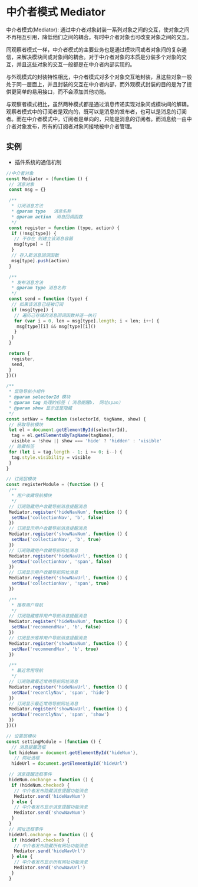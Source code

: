 # 中介者模式 Mediator

中介者模式(Mediator): 通过中介者对象封装一系列对象之间的交互，使对象之间不再相互引用，降低他们之间的耦合。有时中介者对象也可改变对象之间的交互。

同观察者模式一样，中介者模式的主要业务也是通过模块间或者对象间的复杂通信，来解决模块间或对象间的耦合。对于中介者对象的本质是分装多个对象的交互，并且这些对象的交互一般都是在中介者内部实现的。

与外观模式的封装特性相比，中介者模式对多个对象交互地封装，且这些对象一般处于同一层面上，并且封装的交互在中介者内部，而外观模式封装的目的是为了提供更简单的易用接口，而不会添加其他功能。

与观察者模式相比，虽然两种模式都是通过消息传递实现对象间或模块间的解耦。观察者模式中的订阅者是双向的，既可以是消息的发布者，也可以是消息的订阅者。而在中介者模式中，订阅者是单向的，只能是消息的订阅者。而消息统一由中介者对象发布，所有的订阅者对象间接地被中介者管理。

## 实例

- 插件系统的通信机制

```js
//中介者对象
const Mediator = (function () {
 // 消息对象
 const msg = {}

 /**
  * 订阅消息方法
  * @param type   消息名称
  * @param action  消息回调函数
  */
 const register = function (type, action) {
  if (!msg[type]) {
   // 不存在 则建立该消息容器
   msg[type] = []
  }
  // 存入新消息回调函数
  msg[type].push(action)
 }

 /**
  * 发布消息方法
  * @param type 消息名称
  */
 const send = function (type) {
  // 如果该消息己经被订阅
  if (msg[type]) {
   // 遍历己存储的消息回调函数并逐一执行
   for (var i = 0, len = msg[type].length; i < len; i++) {
    msg[type][i] && msg[type][i]()
   }
  }
 }

 return {
  register,
  send,
 }
})()

/**
 * 显隐导航小组件
 * @param selectorId 模块
 * @param tag 处理的标签（ 消息提醒b， 网址span）
 * @param show 显示还是隐藏
 */
const setNav = function (selectorId, tagName, show) {
 // 获取导航模块
 let el = document.getElementById(selectorId),
  tag = el.getElementsByTagName(tagName),
  visible = !show || show === 'hide' ? 'hidden' : 'visible'
 // 隐藏标签
 for (let i = tag.length - 1; i >= 0; i--) {
  tag.style.visibility = visible
 }
}

// 订阅层模块
const registerModule = (function () {
 /**
  * 用户收藏导航模块
  */
 // 订阅隐藏用户收藏导航消息提醒消息
 Mediator.register('hideNavNum', function () {
  setNav('collectionNav', 'b', false)
 })
 // 订阅显示用户收藏导航消息提醒消息
 Mediator.register('showNavNum', function () {
  setNav('collectionNav', 'b', true)
 })
 // 订阅隐藏用户收藏导航网址消息
 Mediator.register('hideNavUrl', function () {
  setNav('collectionNav', 'span', false)
 })
 // 订阅显示用户收藏导航网址消息
 Mediator.register('showNavUrl', function () {
  setNav('collectionNav', 'span', true)
 })

 /**
  * 推荐用户导航
  */
 // 订阅隐藏推荐用户导航消息提醒消息
 Mediator.register('hideNavNum', function () {
  setNav('recommendNav', 'b', false)
 })
 // 订阅显示推荐用户导航消息提醒消息
 Mediator.register('showNavNum', function () {
  setNav('recommendNav', 'b', true)
 })

 /**
  * 最近常用导航
  */
 // 订阅隐藏最近常用导航网址消息
 Mediator.register('hideNavUrl', function () {
  setNav('recentlyNav', 'span', 'hide')
 })
 // 订阅显示最近常用导航网址消息
 Mediator.register('showNavUrl', function () {
  setNav('recentlyNav', 'span', 'show')
 })
})()

// 设置层模块
const settingModule = (function () {
  // 消息提醒选框
 let hideNum = document.getElementById('hideNum'), 
   // 网址选框
  hideUrl = document.getElementById('hideUrl')

 // 消息提醒选框事件
 hideNum.onchange = function () {
  if (hideNum.checked) {
   // 中介者发布隐藏消息提醒功能消息
   Mediator.send('hideNavNum')
  } else {
   // 中介者发布显示消息提醒功能消息
   Mediator.send('showNavNum')
  }
 }
 // 网址选框事件
 hideUrl.onchange = function () {
  if (hideUrl.checked) {
   // 中介者发布隐藏所有网址功能消息
   Mediator.send('hideNavUrl')
  } else {
   // 中介者发布显示所有网址功能消息
   Mediator.send('showNavUrl')
  }
 }
```
